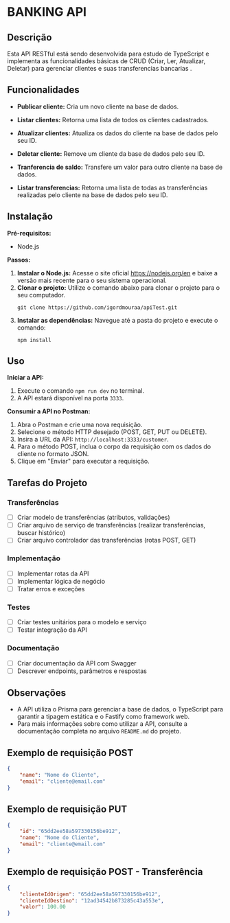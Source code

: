 # BANKING API

## Descrição

Esta API RESTful está sendo desenvolvida para estudo de TypeScript e implementa as funcionalidades básicas de CRUD (Criar, Ler, Atualizar, Deletar) para gerenciar clientes e suas transferencias bancarias .

## Funcionalidades

* **Publicar cliente:** Cria um novo cliente na base de dados.
* **Listar clientes:** Retorna uma lista de todos os clientes cadastrados.
* **Atualizar clientes:** Atualiza os dados do cliente na base de dados pelo seu ID.
* **Deletar cliente:** Remove um cliente da base de dados pelo seu ID.

* **Tranferencia de saldo:** Transfere um valor para outro cliente na base de dados.
* **Listar transferencias:** Retorna uma lista de todas as transferências realizadas pelo cliente na base de dados pelo seu ID.

## Instalação

**Pré-requisitos:**

* Node.js

**Passos:**

1. **Instalar o Node.js:** Acesse o site oficial https://nodejs.org/en e baixe a versão mais recente para o seu sistema operacional.
2. **Clonar o projeto:** Utilize o comando abaixo para clonar o projeto para o seu computador.
    ```
    git clone https://github.com/igordmouraa/apiTest.git
    ```
3. **Instalar as dependências:** Navegue até a pasta do projeto e execute o comando:
    ```
    npm install
    ```

## Uso

**Iniciar a API:**

1. Execute o comando `npm run dev` no terminal.
2. A API estará disponível na porta `3333`.

**Consumir a API no Postman:**

1. Abra o Postman e crie uma nova requisição.
2. Selecione o método HTTP desejado (POST, GET, PUT ou DELETE).
3. Insira a URL da API: `http://localhost:3333/customer`.
4. Para o método POST, inclua o corpo da requisição com os dados do cliente no formato JSON.
5. Clique em "Enviar" para executar a requisição.

## Tarefas do Projeto

### Transferências

- [ ] Criar modelo de transferências (atributos, validações)
- [ ] Criar arquivo de serviço de transferências (realizar transferências, buscar histórico)
- [ ] Criar arquivo controlador das transferências (rotas POST, GET)

### Implementação

- [ ] Implementar rotas da API
- [ ] Implementar lógica de negócio
- [ ] Tratar erros e exceções

### Testes

- [ ] Criar testes unitários para o modelo e serviço
- [ ] Testar integração da API

### Documentação

- [ ] Criar documentação da API com Swagger
- [ ] Descrever endpoints, parâmetros e respostas

## Observações

* A API utiliza o Prisma para gerenciar a base de dados, o TypeScript para garantir a tipagem estática e o Fastify como framework web.
* Para mais informações sobre como utilizar a API, consulte a documentação completa no arquivo `README.md` do projeto.

## Exemplo de requisição POST

```json
{
    "name": "Nome do Cliente",
    "email": "cliente@email.com"
}
```

## Exemplo de requisição PUT

```json
{
    "id": "65dd2ee58a597330156be912",
    "name": "Nome do Cliente",
    "email": "cliente@email.com"
}
```

## Exemplo de requisição POST - Transferência

```json
{
    "clienteIdOrigem": "65dd2ee58a597330156be912", 
    "clienteIdDestino": "12ad34542b873285c43a553e", 
    "valor": 100.00 
}
```
